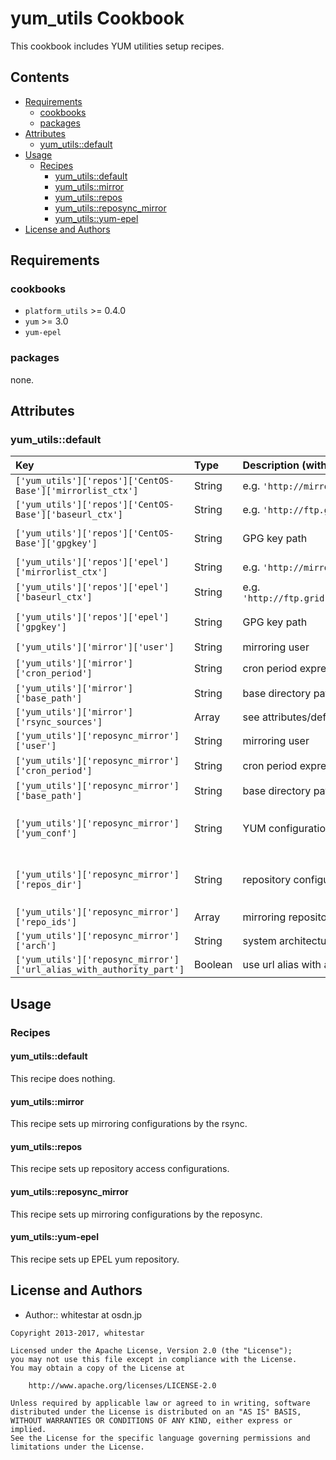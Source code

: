 yum_utils Cookbook
==================

This cookbook includes YUM utilities setup recipes.

## Contents

- [Requirements](#requirements)
  - [cookbooks](#cookbooks)
  - [packages](#packages)
- [Attributes](#attributes)
  - [yum_utils::default](#yum_utilsdefault)
- [Usage](#usage)
  - [Recipes](#recipes)
    - [yum_utils::default](#yum_utilsdefault)
    - [yum_utils::mirror](#yum_utilsmirror)
    - [yum_utils::repos](#yum_utilsrepos)
    - [yum_utils::reposync_mirror](#yum_utilsreposync_mirror)
    - [yum_utils::yum-epel](#yum_utilsyum-epel)
- [License and Authors](#license-and-authors)

## Requirements

### cookbooks

- `platform_utils` >= 0.4.0
- `yum` >= 3.0
- `yum-epel`

### packages

none.

## Attributes

### yum_utils::default

|Key|Type|Description (with examples)|Default|
|:--|:--|:--|:--|
|`['yum_utils']['repos']['CentOS-Base']['mirrorlist_ctx']`|String|e.g. `'http://mirrorlist.centos.org'`|`''` (inactive)|
|`['yum_utils']['repos']['CentOS-Base']['baseurl_ctx']`|String|e.g. `'http://ftp.grid.example.com/centos'`|`''` (inactive)|
|`['yum_utils']['repos']['CentOS-Base']['gpgkey']`|String|GPG key path|`'file:///etc/pki/rpm-gpg/RPM-GPG-KEY-CentOS-6'`|
|`['yum_utils']['repos']['epel']['mirrorlist_ctx']`|String|e.g. `'http://mirrors.fedoraproject.org'`|`''` (inactive)|
|`['yum_utils']['repos']['epel']['baseurl_ctx']`|String|e.g. `'http://ftp.grid.example.com/fedora/epel'`|`''` (inactive)|
|`['yum_utils']['repos']['epel']['gpgkey']`|String|GPG key path|`'file:///etc/pki/rpm-gpg/RPM-GPG-KEY-EPEL-6'`|
|`['yum_utils']['mirror']['user']`|String|mirroring user|`'yum-mirror'`|
|`['yum_utils']['mirror']['cron_period']`|String|cron period expression|`'#0 2	* * *'` (inactive)|
|`['yum_utils']['mirror']['base_path']`|String|base directory path|`'/var/spool/yum-mirror'`|
|`['yum_utils']['mirror']['rsync_sources']`|Array|see attributes/default.rb file.|`[]` (empty)|
|`['yum_utils']['reposync_mirror']['user']`|String|mirroring user|`'yum-mirror'`|
|`['yum_utils']['reposync_mirror']['cron_period']`|String|cron period expression|`'#0 3   * * *'` (inactive)|
|`['yum_utils']['reposync_mirror']['base_path']`|String|base directory path|`'/var/spool/yum-reposync-mirror'`|
|`['yum_utils']['reposync_mirror']['yum_conf']`|String|YUM configuration file path|Debian: `'/etc/yum/yum.conf'`, RHEL: `'/etc/yum.conf'`|
|`['yum_utils']['reposync_mirror']['repos_dir']`|String|repository configuration directory path|Debian: `'/etc/yum/repos.d'`, RHEL: `'/etc/yum.repos.d'`|
|`['yum_utils']['reposync_mirror']['repo_ids']`|Array|mirroring repository ids|`[]` (empty)|
|`['yum_utils']['reposync_mirror']['arch']`|String|system architecture|`''`|
|`['yum_utils']['reposync_mirror']['url_alias_with_authority_part']`|Boolean|use url alias with authority part|`true`|

## Usage

### Recipes

#### yum_utils::default

This recipe does nothing.

#### yum_utils::mirror

This recipe sets up mirroring configurations by the rsync.

#### yum_utils::repos

This recipe sets up repository access configurations.

#### yum_utils::reposync_mirror

This recipe sets up mirroring configurations by the reposync.

#### yum_utils::yum-epel

This recipe sets up EPEL yum repository.

## License and Authors

- Author:: whitestar at osdn.jp

```text
Copyright 2013-2017, whitestar

Licensed under the Apache License, Version 2.0 (the "License");
you may not use this file except in compliance with the License.
You may obtain a copy of the License at

    http://www.apache.org/licenses/LICENSE-2.0

Unless required by applicable law or agreed to in writing, software
distributed under the License is distributed on an "AS IS" BASIS,
WITHOUT WARRANTIES OR CONDITIONS OF ANY KIND, either express or implied.
See the License for the specific language governing permissions and
limitations under the License.
```
